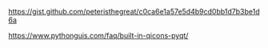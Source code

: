 https://gist.github.com/peteristhegreat/c0ca6e1a57e5d4b9cd0bb1d7b3be1d6a

https://www.pythonguis.com/faq/built-in-qicons-pyqt/
